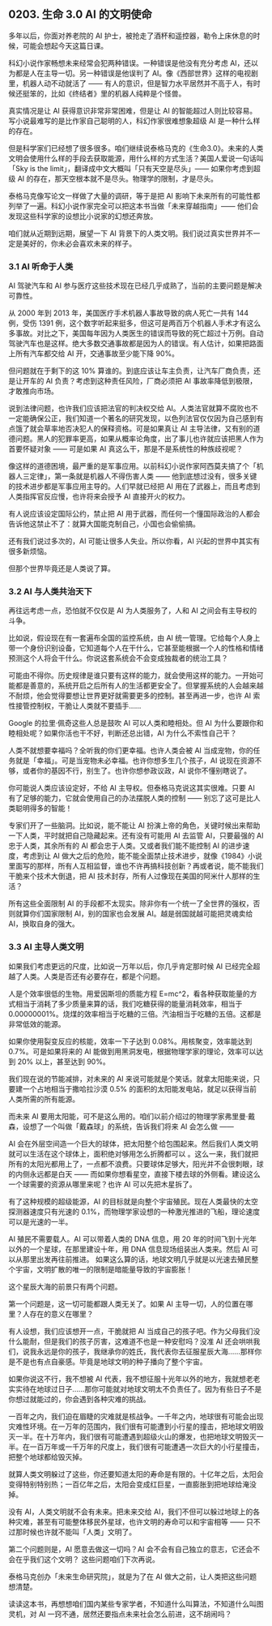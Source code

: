 ## 0203. 生命 3.0 AI 的文明使命

多年以后，你面对养老院的 AI 护士，被抢走了酒杯和遥控器，勒令上床休息的时候，可能会想起今天这篇日课。

科幻小说作家畅想未来经常会犯两种错误。一种错误是他没有充分考虑 AI，还以为都是人在主导一切。另一种错误是他误判了 AI。像《西部世界》这样的电视剧里，机器人动不动就活了 —— 有人的意识，但是智力水平居然并不高于人，有时候还挺笨的，比如《终结者》里的机器人纯粹是个怪兽。

真实情况是让 AI 获得意识非常非常困难，但是让 AI 的智能超过人则比较容易。写小说最难写的是比作家自己聪明的人，科幻作家很难想象超级 AI 是一种什么样的存在。

但是科学家们已经想了很多很多。咱们继续说泰格马克的《生命3.0》。未来的人类文明会使用什么样的手段去获取能源，用什么样的方式生活？美国人爱说一句话叫「Sky is the limit」，翻译成中文大概叫「只有天空是尽头」—— 如果你考虑到超级 AI 的存在，那天空根本就不是尽头。物理学的限制，才是尽头。

泰格马克像写论文一样做了大量的调研，等于是把 AI 影响下未来所有的可能性都列举了一遍。科幻小说作家完全可以把这本书当做「未来穿越指南」—— 他们会发现这些科学家的设想比小说家的幻想还奔放。

咱们就从近期到远期，展望一下 AI 背景下的人类文明。我们说过真实世界并不一定是美好的，你未必会喜欢未来的样子。 

### 3.1 AI 听命于人类

AI 驾驶汽车和 AI 参与医疗这些技术现在已经几乎成熟了，当前的主要问题是解决可靠性。

从 2000 年到 2013 年，美国医疗手术机器人事故导致的病人死亡一共有 144 例，受伤 1391 例，这个数字听起来挺多，但这可是两百万个机器人手术才有这么多事故。对比之下，美国每年因为人类医生的错误而导致的死亡超过十万例。自动驾驶汽车也是这样。绝大多数交通事故都是因为人的错误。有人估计，如果把路面上所有汽车都交给 AI 开，交通事故至少能下降 90%。

但问题就在于剩下的这 10% 算谁的。到底应该让车主负责，让汽车厂商负责，还是让开车的 AI 负责？考虑到这种责任风险，厂商必须把 AI 事故率降低到极限，才敢推向市场。

说到法律问题，也许我们应该把法官的判决权交给 AI。人类法官就算不腐败也不一定能确保公正，我们知道一个著名的研究发现，以色列法官仅仅因为自己感到有点饿了就会草率地否决犯人的保释资格。可是如果真让 AI 主导法律，又有别的道德问题。黑人的犯罪率更高，如果从概率论角度，出了事儿也许就应该把黑人作为首要怀疑对象 —— 可是如果 AI 真这么干，那是不是系统性的种族歧视呢？

像这样的道德困境，最严重的是军事应用。以前科幻小说作家阿西莫夫搞了个「机器人三定律」，第一条就是机器人不得伤害人类 —— 他到底想过没有，很多关键的技术进步都是军事应用主导的。人们早就已经把 AI 用在了武器上，而且考虑到人类指挥官反应慢，也许将来会授予 AI 直接开火的权力。

有人说应该设定国际公约，禁止把 AI 用于武器，而任何一个懂国际政治的人都会告诉他这禁止不了：就算大国能克制自己，小国也会偷偷搞。

还有我们说过多次的，AI 可能让很多人失业。所以你看，AI 兴起的世界中其实有很多新烦恼。

但那个世界毕竟还是人类说了算。 

### 3.2 AI 与人类共治天下

再往远考虑一点，恐怕就不仅仅是 AI 为人类服务了，人和 AI 之间会有主导权的斗争。

比如说，假设现在有一套遍布全国的监控系统，由 AI 统一管理。它给每个人身上带一个身份识别设备，它知道每个人在干什么，它甚至能根据一个人的性格和情绪预测这个人将会干什么。你说这套系统会不会变成独裁者的统治工具？

可能由不得你。历史规律是谁只要有这样的能力，就会使用这样的能力。一开始可能都是善意的，系统开启之后所有人的生活都更安全了。但掌握系统的人会越来越不耐烦，他会觉得要想让世界更好就需要更多的控制。甚至再进一步，也许 AI 索性接管控制权，干脆让人类就不要插手……

Google 的拉里·佩奇这些人总是鼓吹 AI 可以人类和睦相处。但 AI 为什么要跟你和睦相处呢？如果你活也干不好，判断还总出错，AI 为什么不索性自己干？

人类不就想要幸福吗？全听我的你们更幸福。也许人类会被 AI 当成宠物，你的任务就是「幸福」。可是当宠物未必幸福。也许你想多生几个孩子，AI 说现在资源不够，或者你的基因不行，别生了。也许你想参政议政，AI 说你不懂别瞎说了。

你可能说人类应该设定好，不给 AI 主导权。但泰格马克说这其实很难。只要 AI 有了足够的能力，它就会使用自己的办法摆脱人类的控制 —— 别忘了这可是比人类聪明得多的智能！

专家们开了一些脑洞。比如说，能不能让 AI 扮演上帝的角色，关键时候出来帮助一下人类，平时就把自己隐藏起来。还有没有可能用 AI 去监管 AI，只要最强的 AI 忠于人类，其余所有的 AI 都会忠于人类。又或者我们能不能控制 AI 的进步速度，考虑到让 AI 做大之后的危险，能不能全面禁止技术进步，就像《1984》小说里面写的那样，所有人互相监督，谁也不许再搞科技创新？再或者说，能不能我们干脆来个技术大倒退，把 AI 技术封存，所有人过像现在美国的阿米什人那样的生活？

所有这些全面限制 AI 的手段都不太现实。除非你有一个统一了全世界的强权，否则就算你们国家限制 AI，别的国家也会发展 AI。越是弱国就越可能把灵魂卖给 AI，换取自身的强大。

### 3.3 AI 主导人类文明

如果我们考虑更远的尺度，比如说一万年以后，你几乎肯定那时候 AI 已经完全超越了人类。人类是否还有必要存在，都是个问题。

人是个效率很低的生物。用爱因斯坦的质能方程 E=mc^2，看各种获取能量的方式相当于消耗了多少质量来算的话，我们吃糖获得的能量消耗效率，相当于 0.00000001%。烧煤的效率相当于吃糖的三倍。汽油相当于吃糖的五倍。这都是非常低效的能源。

如果你使用裂变反应的核能，效率一下子达到 0.08%。用核聚变，效率能达到 0.7%。可是如果将来的 AI 能做到用黑洞发电，根据物理学家的理论，效率可以达到 20% 以上，甚至达到 90%。

我们现在说的节能减排，对未来的 AI 来说可能就是个笑话。就拿太阳能来说，只要建一个占地相当于撒哈拉沙漠 0.5% 的面积的太阳能发电站，就足以获得当前人类所需的所有能源。

而未来 AI 要用太阳能，可不是这么用的。咱们以前介绍过的物理学家弗里曼·戴森，设想了一个叫做「戴森球」的系统，告诉我们将来 AI 会怎么做 ——

AI 会在外层空间造一个巨大的球体，把太阳整个给包围起来。然后我们人类文明就可以生活在这个球体上，面积绝对够用怎么折腾都可以 。这么一来，我们就把所有的太阳光都用上了，一点都不浪费。只要球体足够大，阳光并不会很刺眼，球的内侧永远都是白天 —— 而如果你想看星空，直接下楼去球的外侧看。建设这么一个球需要的资源从哪里来呢？也许 AI 可以先把木星拆了。

有了这种规模的超级能源，AI 的目标就是向整个宇宙殖民。现在人类最快的太空探测器速度只有光速的 0.1%，而物理学家设想的一种激光推进的飞船，理论速度可以是光速的一半。

AI 殖民不需要载人。AI 可以带着人类的 DNA 信息，用 20 年的时间飞到十光年以外的一个星球，在那里建设十年，用 DNA 信息现场组装出人类来。然后 AI 可以从那里出发再往前推进。 如果这么算的话，地球文明几乎就是以光速去殖民整个宇宙，文明扩散的唯一的限制是暗能量导致的宇宙膨胀！ 

这个星辰大海的前景只有两个问题。

第一个问题是，这一切可能都跟人类无关了。如果 AI 主导一切，人的位置在哪里？人存在的意义在哪里？

有人设想，我们应该想开一点，干脆就把 AI 当成自己的孩子吧。作为父母我们没什么能耐，但是我们的孩子厉害，这难道不也是一种安慰吗？没准 AI 还会哄哄我们，说我永远是你的孩子，我继承你的姓氏，我代表你去征服星辰大海……那样你是不是也有点自豪感。毕竟是地球文明的种子播向了整个宇宙。

如果你说这不行，我不想被 AI 代表，我不想征服十光年以外的地方，我就想老老实实待在地球过日子……那你可能就对地球文明太不负责任了。因为有些日子不是你想过就能过的，你会遇到各种灾难的挑战。

一百年之内，我们迫在眉睫的灾难就是核战争。一千年之内，地球很有可能会出现灾难性环境。在一万年的范围内，我们很有可能遭到小行星的撞击，把地球文明毁灭一半。在十万年内，我们很有可能遭遇到超级火山的爆发，也把地球文明毁灭一半。在一百万年或一千万年的尺度上，我们很有可能遭遇一次巨大的小行星撞击，把整个地球都给毁灭掉。

就算人类文明躲过了这些，你还要知道太阳的寿命是有限的。十亿年之后，太阳会变得特别特别热；一百亿年之后，太阳会变成红巨星，一直膨胀到把地球给淹没掉。

没有 AI，人类文明就不会有未来。把未来交给 AI，我们不但可以躲过地球上的各种灾难，甚至有可能整体移民外星球，也许文明的寿命可以和宇宙相等 —— 只不过那时候也许就不能叫「人类」文明了。

第二个问题则是，AI 愿意去做这一切吗？AI 会不会有自己独立的意志，它还会不会在乎我们这个文明？ 这些问题咱们下次再说。

泰格马克创办「未来生命研究院」，就是为了在 AI 做大之前，让人类把这些问题想清楚。

读读这本书，再想想咱们国内某些专家学者，不知道什么叫算法，不知道什么叫图灵机，对 AI 一窍不通，居然还要指点未来社会怎么前进，这不胡闹吗？
